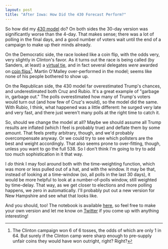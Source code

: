 ```yaml
---
layout: post
title: "After Iowa: How Did the 430 Forecast Perform?"
---
```

So how did my [430 model] do? On both sides the 30-day version was significantly worse than the 4-day. That makes sense; there was a lot of polling in the final days, and a good number of voters wait until the end of a campaign to make up their minds already.

On the Democratic side, the race looked like a coin flip, with the odds very, very slightly in Clinton's favor. As it turns out the race is being called (by Sanders, at least) a [virtual tie], and in fact several delegates *were* awarded on [coin flips][flips][^coins]. Martin O'Malley over-performed in the model; seems like none of his people bothered to show up.

On the Republican side, the 430 model far overestimated Trump's chances, and underestimated both Cruz and Rubio. It's a great example of "garbage in, garbage out." The polls overestimated how many of Trump's voters would turn out (and how few of Cruz's would), so the model did the same. With Rubio, I think, what happened was a little different: he surged very late and very fast, and there just weren't many polls at the right time to catch it.

So, should we change the model at all? Maybe we should assume all Trump results are inflated (which I feel is probably true) and deflate them by some amount. That feels pretty arbitrary, though, and we'd probably overcompensate anyway. Or we could try to see which pollsters are the best and weight accordingly. That also seems prone to over-fitting, though, unless you want to go the full 538. So I don't think I'm going to try to add too much sophistication in it that way.

I *do* think I may fool around both with the time-weighting function, which was more or less pulled out of a hat, and with the window. It may be that, instead of looking at a time-window (so, all polls in the last 30 days), it would be more helpful to look at a number-of-polls window, still weighted by time-delay. That way, as we get closer to elections and more polling happens, we zero in automatically. I'll probably put out a new version for New Hampshire and see what that looks like.

And you should, too! The notebook is available [here][notebook], so feel free to make your own version and let me know on [Twitter] if you come up with anything interesting!

[^coins]: The Clinton campaign won 6 of 6 tosses, the odds of which are only 1 in 64. But surely if the Clinton camp were sharp enough to pre-supply unfair coins they would have won outright, right? Right?

[430 model]: {{site.url}}/2016/02/01/poll_forecast.html
[virtual tie]: http://www.huffingtonpost.com/entry/bernie-sanders-iowa_us_56b03247e4b057d7d7c7fcfa?dyytlnmi
[flips]: http://www.theguardian.com/us-news/2016/feb/02/how-hillary-clinton-won-some-iowa-caucuses-with-a-coin-toss
[notebook]: http://nbviewer.jupyter.org/github/OliverSherouse/blog_notebooks/blob/master/430%20Model.ipynb
[Twitter]: http://twitter.com/OliverSherouse
